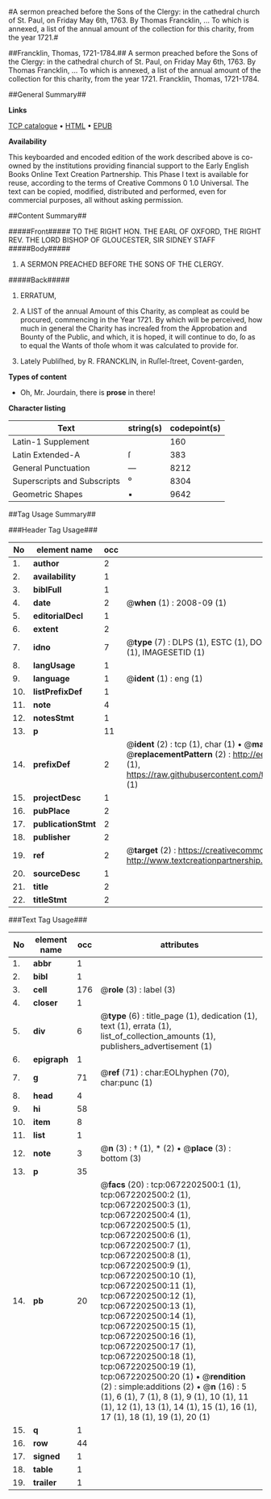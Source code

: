 #A sermon preached before the Sons of the Clergy: in the cathedral church of St. Paul, on Friday May 6th, 1763. By Thomas Francklin, ... To which is annexed, a list of the annual amount of the collection for this charity, from the year 1721.#

##Francklin, Thomas, 1721-1784.##
A sermon preached before the Sons of the Clergy: in the cathedral church of St. Paul, on Friday May 6th, 1763. By Thomas Francklin, ... To which is annexed, a list of the annual amount of the collection for this charity, from the year 1721.
Francklin, Thomas, 1721-1784.

##General Summary##

**Links**

[TCP catalogue](http://www.ota.ox.ac.uk/tcp/)  • 
[HTML](http://tei.it.ox.ac.uk/tcp/Texts-HTML/free/004/004875351.html)  • 
[EPUB](http://tei.it.ox.ac.uk/tcp/Texts-EPUB/free/004/004875351.epub)

**Availability**

This keyboarded and encoded edition of the
	       work described above is co-owned by the institutions
	       providing financial support to the Early English Books
	       Online Text Creation Partnership. This Phase I text is
	       available for reuse, according to the terms of Creative
	       Commons 0 1.0 Universal. The text can be copied,
	       modified, distributed and performed, even for
	       commercial purposes, all without asking permission.


##Content Summary##

#####Front#####
TO THE RIGHT HON. THE EARL OF OXFORD, THE RIGHT REV. THE LORD BISHOP OF GLOUCESTER, SIR SIDNEY STAFF
#####Body#####

1. A SERMON PREACHED BEFORE THE SONS OF THE CLERGY.

#####Back#####

1. ERRATUM,

1. A LIST of the annual Amount of this Charity, as compleat as could be procured, commencing in the Year 1721. By which will be perceived, how much in general the Charity has increaſed from the Approbation and Bounty of the Public, and which, it is hoped, it will continue to do, ſo as to equal the Wants of thoſe whom it was calculated to provide for.

1. Lately Publiſhed, by R. FRANCKLIN, in Ruſſel-ſtreet, Covent-garden,

**Types of content**

  * Oh, Mr. Jourdain, there is **prose** in there!

**Character listing**


|Text|string(s)|codepoint(s)|
|---|---|---|
|Latin-1 Supplement| |160|
|Latin Extended-A|ſ|383|
|General Punctuation|—|8212|
|Superscripts             and Subscripts|⁰|8304|
|Geometric Shapes|▪|9642|

##Tag Usage Summary##

###Header Tag Usage###

|No|element name|occ|attributes|
|---|---|---|---|
|1.|__author__|2||
|2.|__availability__|1||
|3.|__biblFull__|1||
|4.|__date__|2| @__when__ (1) : 2008-09 (1)|
|5.|__editorialDecl__|1||
|6.|__extent__|2||
|7.|__idno__|7| @__type__ (7) : DLPS (1), ESTC (1), DOCNO (1), TCP (1), GALEDOCNO (1), CONTENTSET (1), IMAGESETID (1)|
|8.|__langUsage__|1||
|9.|__language__|1| @__ident__ (1) : eng (1)|
|10.|__listPrefixDef__|1||
|11.|__note__|4||
|12.|__notesStmt__|1||
|13.|__p__|11||
|14.|__prefixDef__|2| @__ident__ (2) : tcp (1), char (1)  •  @__matchPattern__ (2) : ([0-9\-]+):([0-9IVX]+) (1), (.+) (1)  •  @__replacementPattern__ (2) : http://eebo.chadwyck.com/downloadtiff?vid=$1&page=$2 (1), https://raw.githubusercontent.com/textcreationpartnership/Texts/master/tcpchars.xml#$1 (1)|
|15.|__projectDesc__|1||
|16.|__pubPlace__|2||
|17.|__publicationStmt__|2||
|18.|__publisher__|2||
|19.|__ref__|2| @__target__ (2) : https://creativecommons.org/publicdomain/zero/1.0/ (1), http://www.textcreationpartnership.org/docs/. (1)|
|20.|__sourceDesc__|1||
|21.|__title__|2||
|22.|__titleStmt__|2||


###Text Tag Usage###

|No|element name|occ|attributes|
|---|---|---|---|
|1.|__abbr__|1||
|2.|__bibl__|1||
|3.|__cell__|176| @__role__ (3) : label (3)|
|4.|__closer__|1||
|5.|__div__|6| @__type__ (6) : title_page (1), dedication (1), text (1), errata (1), list_of_collection_amounts (1), publishers_advertisement (1)|
|6.|__epigraph__|1||
|7.|__g__|71| @__ref__ (71) : char:EOLhyphen (70), char:punc (1)|
|8.|__head__|4||
|9.|__hi__|58||
|10.|__item__|8||
|11.|__list__|1||
|12.|__note__|3| @__n__ (3) : † (1), * (2)  •  @__place__ (3) : bottom (3)|
|13.|__p__|35||
|14.|__pb__|20| @__facs__ (20) : tcp:0672202500:1 (1), tcp:0672202500:2 (1), tcp:0672202500:3 (1), tcp:0672202500:4 (1), tcp:0672202500:5 (1), tcp:0672202500:6 (1), tcp:0672202500:7 (1), tcp:0672202500:8 (1), tcp:0672202500:9 (1), tcp:0672202500:10 (1), tcp:0672202500:11 (1), tcp:0672202500:12 (1), tcp:0672202500:13 (1), tcp:0672202500:14 (1), tcp:0672202500:15 (1), tcp:0672202500:16 (1), tcp:0672202500:17 (1), tcp:0672202500:18 (1), tcp:0672202500:19 (1), tcp:0672202500:20 (1)  •  @__rendition__ (2) : simple:additions (2)  •  @__n__ (16) : 5 (1), 6 (1), 7 (1), 8 (1), 9 (1), 10 (1), 11 (1), 12 (1), 13 (1), 14 (1), 15 (1), 16 (1), 17 (1), 18 (1), 19 (1), 20 (1)|
|15.|__q__|1||
|16.|__row__|44||
|17.|__signed__|1||
|18.|__table__|1||
|19.|__trailer__|1||
